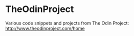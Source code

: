 TheOdinProject
==============

Various code snippets and projects from The Odin Project: http://www.theodinproject.com/home
